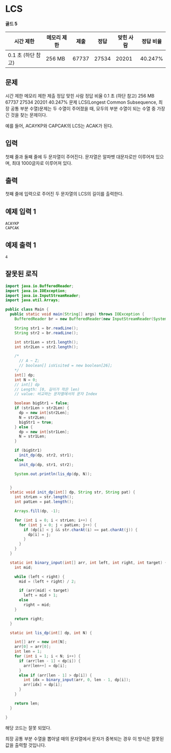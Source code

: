 # LCS

**골드 5**

|시간 제한|	메모리 제한|	제출	|정답	|맞힌 사람	|정답 비율|
|---|---|---|---|---|---|
|0.1 초 (하단 참고)	|256 MB|	67737	|27534	|20201	|40.247%|

## 문제 

시간 제한	메모리 제한	제출	정답	맞힌 사람	정답 비율
0.1 초 (하단 참고)	256 MB	67737	27534	20201	40.247%
문제
LCS(Longest Common Subsequence, 최장 공통 부분 수열)문제는 두 수열이 주어졌을 때, 모두의 부분 수열이 되는 수열 중 가장 긴 것을 찾는 문제이다.

예를 들어, ACAYKP와 CAPCAK의 LCS는 ACAK가 된다.

## 입력 

첫째 줄과 둘째 줄에 두 문자열이 주어진다. 문자열은 알파벳 대문자로만 이루어져 있으며, 최대 1000글자로 이루어져 있다.

## 출력 

첫째 줄에 입력으로 주어진 두 문자열의 LCS의 길이를 출력한다.

## 예제 입력 1

```
ACAYKP
CAPCAK
```

## 예제 출력 1

```
4
```

## 잘못된 로직

```java
import java.io.BufferedReader;
import java.io.IOException;
import java.io.InputStreamReader;
import java.util.Arrays;

public class Main {
  public static void main(String[] args) throws IOException {
    BufferedReader br = new BufferedReader(new InputStreamReader(System.in));

    String str1 = br.readLine();
    String str2 = br.readLine();

    int str1Len = str1.length();
    int str2Len = str2.length();

    /*
      // A ~ Z;
      // boolean[] isVisited = new boolean[26];
    */
    int[] dp;
    int N = 0;
    // int[] dp
    // Length: [0, 길이가 작은 len)
    // value: 비교하는 문자열에서의 문자 Index

    boolean bigStr1 = false;
    if (str1Len > str2Len) {
      dp = new int[str2Len];
      N = str2Len;
      bigStr1 = true;
    } else {
      dp = new int[str1Len];
      N = str1Len;
    }

    if (bigStr1)
      init_dp(dp, str2, str1);
    else
      init_dp(dp, str1, str2);

    System.out.println(lis_dp(dp, N));


  }
  static void init_dp(int[] dp, String str, String pat) {
    int strLen = str.length();
    int patLen = pat.length();

    Arrays.fill(dp, -1);

    for (int i = 0; i < strLen; i++) {
      for (int j = 0; j < patLen; j++) {
        if (dp[i] < j && str.charAt(i) == pat.charAt(j)) {
          dp[i] = j;
        }
      }
    }
  }

  static int binary_input(int[] arr, int left, int right, int target) {
    int mid;

    while (left < right) {
      mid = (left + right) / 2;

      if (arr[mid] < target)
        left = mid + 1;
      else
        right = mid;
    }

    return right;
  }

  static int lis_dp(int[] dp, int N) {

    int[] arr = new int[N];
    arr[0] = arr[0];
    int len = 1;
    for (int i = 1; i < N; i++) {
      if (arr[len - 1] < dp[i]) {
        arr[len++] = dp[i];
      }
      else if (arr[len - 1] > dp[i]) {
        int idx = binary_input(arr, 0, len - 1, dp[i]);
        arr[idx] = dp[i];
      }
    }

    return len;
  }

}
```

해당 코드는 잘못 되었다.

최장 공통 부분 수열을 뽑아낼 때의 문자열에서 문자가 중복되는 경우 이 방식은 잘못된 값을 출력할 것입니다.